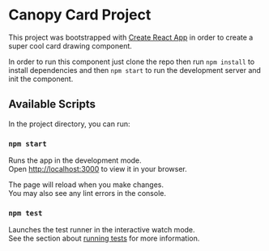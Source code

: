 # Canopy Card Project

This project was bootstrapped with [Create React App](https://github.com/facebook/create-react-app) in order to create a super cool card drawing component.

In order to run this component just clone the repo then run `npm install` to install dependencies and then `npm start` to run the development server and init the component.

## Available Scripts

In the project directory, you can run:

### `npm start`

Runs the app in the development mode.\
Open [http://localhost:3000](http://localhost:3000) to view it in your browser.

The page will reload when you make changes.\
You may also see any lint errors in the console.

### `npm test`

Launches the test runner in the interactive watch mode.\
See the section about [running tests](https://facebook.github.io/create-react-app/docs/running-tests) for more information.

